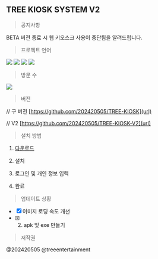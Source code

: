 ## TREE KIOSK SYSTEM V2

>공지사항

BETA 버전 종료 시 웹 키오스크 사용이 중단됨을 알려드립니다.

    
>프로젝트 언어

<img src="https://img.shields.io/badge/html5-E34F26?style=for-the-badge&logo=html5&logoColor=white">
<img src="https://img.shields.io/badge/javascript-F7DF1E?style=for-the-badge&logo=javascript&logoColor=white">
<img src="https://img.shields.io/badge/css-1572B6?style=for-the-badge&logo=css3&logoColor=white">
<img src="https://img.shields.io/badge/electron-47848F?style=for-the-badge&logo=electron&logoColor=white">

>방문 수

<a href="https://hits.seeyoufarm.com"><img src="https://hits.seeyoufarm.com/api/count/incr/badge.svg?url=https%3A%2F%2Fgithub.com%2F202420505%2FTREE-KIOSK-V2&count_bg=%2379C83D&title_bg=%23555555&icon=&icon_color=%23E7E7E7&title=hits&edge_flat=false"/></a>
>버전

// 구 버전
[https://github.com/202420505/TREE-KIOSK](url)

// V2
[https://github.com/202420505/TREE-KIOSK-V2](url)

>설치 방법

1. [다운로드](https://github.com/202420505/TREE-KIOSK-V2/releases/latest)

2. 설치

3. 로그인 및 개인 정보 입력

4. 완료

>업데이트 상황

 - [x] 이미지 로딩 속도 개선
 - [x] 2. apk 및 exe 만들기

>저작권

@202420505 @treeentertainment

